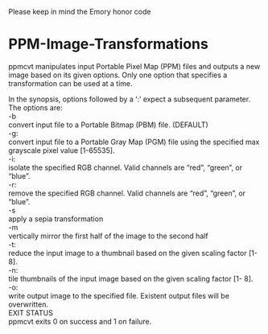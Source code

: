 Please keep in mind the Emory honor code
# PPM-Image-Transformations
ppmcvt manipulates input Portable Pixel Map (PPM) files and outputs a new image based on its given options. Only one option that specifies a transformation can be used at a time. <br>

In the synopsis, options followed by a ‘:’ expect a subsequent parameter. <br>
The options are: <br>
-b <br>
convert input file to a Portable Bitmap (PBM) file. (DEFAULT) <br>
-g: <br>
convert input file to a Portable Gray Map (PGM) file using the specified
max grayscale pixel value [1-65535]. <br>
-i: <br>
isolate the specified RGB channel. Valid channels are “red”, “green”, or
“blue”. <br>
-r: <br>
remove the specified RGB channel. Valid channels are “red”, “green”,
or “blue”. <br>
-s <br>
apply a sepia transformation <br>
-m <br>
vertically mirror the first half of the image to the second half <br>
-t: <br>
reduce the input image to a thumbnail based on the given scaling
factor [1-8]. <br>
-n: <br>
tile thumbnails of the input image based on the given scaling factor [1-
8]. <br>
-o: <br>
write output image to the specified file. Existent output files will be
overwritten. <br>
EXIT STATUS <br>
ppmcvt exits 0 on success and 1 on failure.
